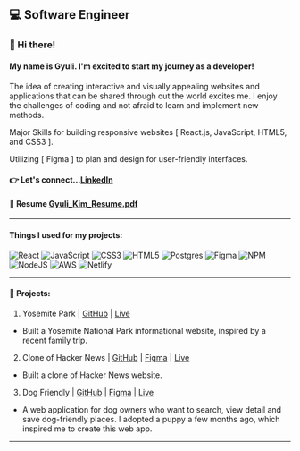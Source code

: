 ## :computer: Software Engineer

### :wave: Hi there!

#### My name is Gyuli. I'm excited to start my journey as a developer!

The idea of creating interactive and visually appealing websites and applications that can be shared through out the world excites me. I enjoy the challenges of coding and not afraid to learn and implement new methods.

Major Skills for building responsive websites [ React.js, JavaScript, HTML5, and CSS3 ].

Utilizing [ Figma ] to plan and design for user-friendly interfaces.

#### :point_right: Let's connect...[LinkedIn](https://www.linkedin.com/in/gyulikimwork/)

#### :file_folder: Resume [Gyuli_Kim_Resume.pdf](https://github.com/gyuli-zoeykim/gyuli-zoeykim/files/12483572/Gyuli_Kim_Resume.pdf)



---

#### Things I used for my projects:

![React](https://img.shields.io/badge/react-%2320232a.svg?style=for-the-badge&logo=react&logoColor=%2361DAFB)
![JavaScript](https://img.shields.io/badge/javascript-%23323330.svg?style=for-the-badge&logo=javascript&logoColor=%23F7DF1E)
![CSS3](https://img.shields.io/badge/css3-%231572B6.svg?style=for-the-badge&logo=css3&logoColor=white)
![HTML5](https://img.shields.io/badge/html5-%23E34F26.svg?style=for-the-badge&logo=html5&logoColor=white)
![Postgres](https://img.shields.io/badge/postgres-%23316192.svg?style=for-the-badge&logo=postgresql&logoColor=white)
![Figma](https://img.shields.io/badge/figma-%23F24E1E.svg?style=for-the-badge&logo=figma&logoColor=white)
![NPM](https://img.shields.io/badge/NPM-%23CB3837.svg?style=for-the-badge&logo=npm&logoColor=white)
![NodeJS](https://img.shields.io/badge/node.js-6DA55F?style=for-the-badge&logo=node.js&logoColor=white)
![AWS](https://img.shields.io/badge/AWS-%23FF9900.svg?style=for-the-badge&logo=amazon-aws&logoColor=white)
![Netlify](https://img.shields.io/badge/netlify-%23000000.svg?style=for-the-badge&logo=netlify&logoColor=#00C7B7)

---

#### :pushpin: Projects:

1. Yosemite Park | [GitHub](https://github.com/gyuli-zoeykim/yosemite-park) | [Live](https://gyulizoeykim.com/)

 * Built a Yosemite National Park informational website, inspired by a recent family trip.

2. Clone of Hacker News | [GitHub](https://github.com/gyuli-zoeykim/clone-hackernews) | [Figma](https://www.figma.com/file/XARrsdqScnFAbIy6mqT3gf/Gyuli-Kim---clone-HackerNews?type=design&node-id=10672-3&mode=design&t=n0hevOL8O03GnXu5-0) | [Live](https://gyulizoeykimwork.com/)

* Built a clone of Hacker News website.

3. Dog Friendly | [GitHub](https://github.com/gyuli-zoeykim/dog-friendly) | [Figma](https://www.figma.com/file/1AjhvXajgU3jWRjsQQBw9C/Gyuli-Kim---Final-Project?type=design&node-id=1%3A3&mode=design&t=K18sViL8k7hP4OWh-1) | [Live](https://dog-friendly.gkim.dev/)

* A web application for dog owners who want to search, view detail and save dog-friendly places. I adopted a puppy a few months ago, which inspired me to create this web app.

---

